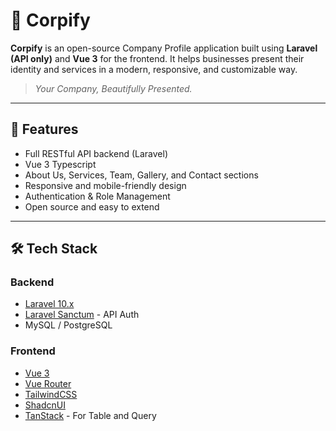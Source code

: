 # 🏢 Corpify

**Corpify** is an open-source Company Profile application built using **Laravel (API only)** and **Vue 3** for the frontend. It helps businesses present their identity and services in a modern, responsive, and customizable way.

> _Your Company, Beautifully Presented._

---

## 📌 Features

- Full RESTful API backend (Laravel)
- Vue 3 Typescript
- About Us, Services, Team, Gallery, and Contact sections
- Responsive and mobile-friendly design
- Authentication & Role Management
- Open source and easy to extend

---

## 🛠 Tech Stack

### Backend

- [Laravel 10.x](https://laravel.com)
- [Laravel Sanctum](https://laravel.com/docs/sanctum) - API Auth
- MySQL / PostgreSQL

### Frontend

- [Vue 3](https://vuejs.org)
- [Vue Router](https://router.vuejs.org)
- [TailwindCSS](https://tailwindcss.com/)
- [ShadcnUI](https://www.shadcn-vue.com/)
- [TanStack](https://tanstack.com/query/latest) - For Table and Query
